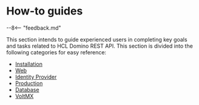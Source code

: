 # How-to guides

--8<-- "feedback.md"

This section intends to guide experienced users in completing key goals and tasks related to HCL Domino REST API. This section is divided into the following categories for easy reference:

- [Installation](install/index.md)
- [Web](web/index.md)
- [Identity Provider](IdP/index.md)
- [Production](production/index.md)
- [Database](database/index.md)
- [VoltMX](VoltMX/index.md)

<!--
- [How to configure Domino REST API IDP with Volt MX Foundry Identity Service](../howto/VoltMX/configuring-keep-idplite-with-identity-service.md)
- [How to configure certificates](../howto/IdP/configuringCertificates.md)
- [How to configure an identity provider](../howto/IdP/configuringIdentityProvider.md)
- [How to configure Keycloak](../howto/IdP/configuringKeycloak.md)
- [How to configure NGINX as HTTPS proxy with subdomains](../howto/web/httpsproxy.md)
- [How to configure NGINX as HTTPS proxy - single domain](../howto/web/httpsproxy2.md)
- [How to configure Domino REST API as SAML identity provider](../howto/IdP/keepsaml.md)
- [How to deploy HCL Domino REST API to HCL Notes Client](../howto/install/notesclient.md)
- [How to enable a database](enablingadb.md)
- [How to use external names in schema definitions](externalnames.md)
- [How to remove Domino REST API from your Domino server or Notes Client](uninstall.md)

## Installation

You can follow instructions ....

## Web

## Identity Providers (IdP)

## Databases
